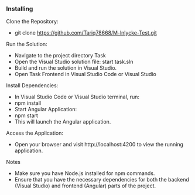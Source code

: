 ### Installing
Clone the Repository:
* git clone https://github.com/Tariq78668/M-lnlycke-Test.git

Run the Solution:
* Navigate to the project directory Task
* Open the Visual Studio solution file: start task.sln
* Build and run the solution in Visual Studio.
* Open Task Frontend in Visual Studio Code or Visual Studio
  
Install Dependencies:
* In Visual Studio Code or Visual Studio terminal, run:
* npm install
* Start Angular Application:
* npm start
* This will launch the Angular application.

Access the Application:

* Open your browser and visit http://localhost:4200 to view the running application.

Notes
* Make sure you have Node.js installed for npm commands.
* Ensure that you have the necessary dependencies for both the backend (Visual Studio) and frontend (Angular) parts of the project.
